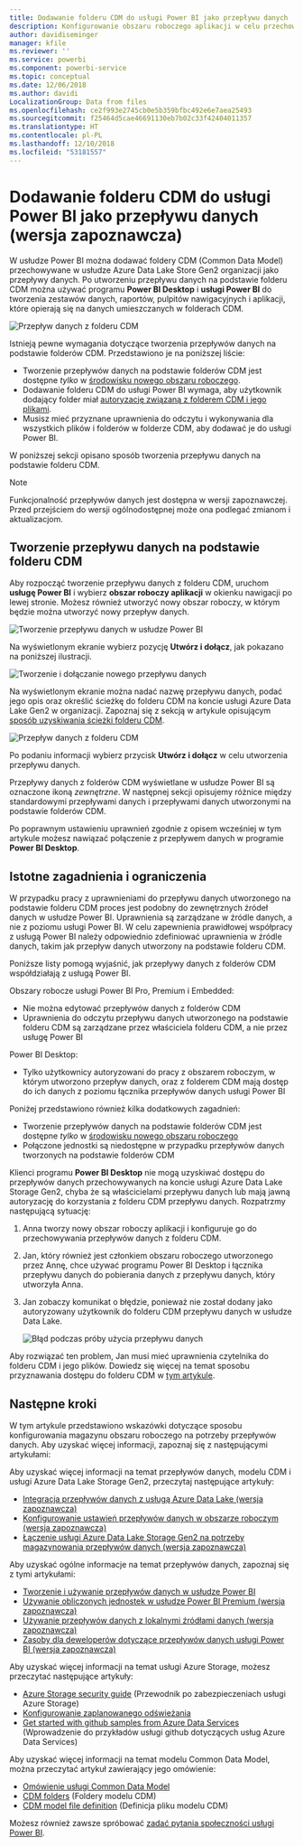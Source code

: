 ```yaml
---
title: Dodawanie folderu CDM do usługi Power BI jako przepływu danych
description: Konfigurowanie obszaru roboczego aplikacji w celu przechowywania plików danych i definicji przepływu danych w usłudze Azure Data Lake Storage Gen2
author: davidiseminger
manager: kfile
ms.reviewer: ''
ms.service: powerbi
ms.component: powerbi-service
ms.topic: conceptual
ms.date: 12/06/2018
ms.author: davidi
LocalizationGroup: Data from files
ms.openlocfilehash: ce2f993e2745cb0e5b359bfbc492e6e7aea25493
ms.sourcegitcommit: f25464d5cae46691130eb7b02c33f42404011357
ms.translationtype: HT
ms.contentlocale: pl-PL
ms.lasthandoff: 12/10/2018
ms.locfileid: "53181557"
---
```

# <a name="add-a-cdm-folder-to-power-bi-as-a-dataflow-preview"></a>Dodawanie folderu CDM do usługi Power BI jako przepływu danych (wersja zapoznawcza)

W usłudze Power BI można dodawać foldery CDM (Common Data Model) przechowywane w usłudze Azure Data Lake Store Gen2 organizacji jako przepływy danych. Po utworzeniu przepływu danych na podstawie folderu CDM można używać programu **Power BI Desktop** i **usługi Power BI** do tworzenia zestawów danych, raportów, pulpitów nawigacyjnych i aplikacji, które opierają się na danych umieszczanych w folderach CDM.

![Przepływ danych z folderu CDM](media/service-dataflows-add-cdm-folder/dataflow-from-cdm-folder_01.jpg)

Istnieją pewne wymagania dotyczące tworzenia przepływów danych na podstawie folderów CDM. Przedstawiono je na poniższej liście:

* Tworzenie przepływów danych na podstawie folderów CDM jest dostępne *tylko* w [środowisku nowego obszaru roboczego](service-create-the-new-workspaces.md). 
* Dodawanie folderu CDM do usługi Power BI wymaga, aby użytkownik dodający folder miał [autoryzację związaną z folderem CDM i jego plikami](https://go.microsoft.com/fwlink/?linkid=2029121).
* Musisz mieć przyznane uprawnienia do odczytu i wykonywania dla wszystkich plików i folderów w folderze CDM, aby dodawać je do usługi Power BI.

W poniższej sekcji opisano sposób tworzenia przepływu danych na podstawie folderu CDM.

> [!NOTE]
> Funkcjonalność przepływów danych jest dostępna w wersji zapoznawczej. Przed przejściem do wersji ogólnodostępnej może ona podlegać zmianom i aktualizacjom.

## <a name="create-a-dataflow-from-a-cdm-folder"></a>Tworzenie przepływu danych na podstawie folderu CDM

Aby rozpocząć tworzenie przepływu danych z folderu CDM, uruchom **usługę Power BI** i wybierz **obszar roboczy aplikacji** w okienku nawigacji po lewej stronie. Możesz również utworzyć nowy obszar roboczy, w którym będzie można utworzyć nowy przepływ danych.

![Tworzenie przepływu danych w usłudze Power BI](media/service-dataflows-add-cdm-folder/dataflow-from-cdm-folder_02.jpg)

Na wyświetlonym ekranie wybierz pozycję **Utwórz i dołącz**, jak pokazano na poniższej ilustracji.

![Tworzenie i dołączanie nowego przepływu danych](media/service-dataflows-add-cdm-folder/dataflow-from-cdm-folder_03.jpg)

Na wyświetlonym ekranie można nadać nazwę przepływu danych, podać jego opis oraz określić ścieżkę do folderu CDM na koncie usługi Azure Data Lake Gen2 w organizacji. Zapoznaj się z sekcją w artykule opisującym [sposób uzyskiwania ścieżki folderu CDM](service-dataflows-configure-workspace-storage-settings.md#get-the-uri-of-stored-dataflow-files). 

![Przepływ danych z folderu CDM](media/service-dataflows-add-cdm-folder/dataflow-from-cdm-folder_01.jpg)

Po podaniu informacji wybierz przycisk **Utwórz i dołącz** w celu utworzenia przepływu danych.

Przepływy danych z folderów CDM wyświetlane w usłudze Power BI są oznaczone ikoną *zewnętrzne*. W następnej sekcji opisujemy różnice między standardowymi przepływami danych i przepływami danych utworzonymi na podstawie folderów CDM.

Po poprawnym ustawieniu uprawnień zgodnie z opisem wcześniej w tym artykule możesz nawiązać połączenie z przepływem danych w programie **Power BI Desktop**.


## <a name="considerations-and-limitations"></a>Istotne zagadnienia i ograniczenia

W przypadku pracy z uprawnieniami do przepływu danych utworzonego na podstawie folderu CDM proces jest podobny do zewnętrznych źródeł danych w usłudze Power BI. Uprawnienia są zarządzane w źródle danych, a nie z poziomu usługi Power BI. W celu zapewnienia prawidłowej współpracy z usługą Power BI należy odpowiednio zdefiniować uprawnienia w źródle danych, takim jak przepływ danych utworzony na podstawie folderu CDM.

Poniższe listy pomogą wyjaśnić, jak przepływy danych z folderów CDM współdziałają z usługą Power BI.

Obszary robocze usługi Power BI Pro, Premium i Embedded:
* Nie można edytować przepływów danych z folderów CDM
* Uprawnienia do odczytu przepływu danych utworzonego na podstawie folderu CDM są zarządzane przez właściciela folderu CDM, a nie przez usługę Power BI

Power BI Desktop:
* Tylko użytkownicy autoryzowani do pracy z obszarem roboczym, w którym utworzono przepływ danych, oraz z folderem CDM mają dostęp do ich danych z poziomu łącznika przepływów danych usługi Power BI


Poniżej przedstawiono również kilka dodatkowych zagadnień:

* Tworzenie przepływów danych na podstawie folderów CDM jest dostępne *tylko* w [środowisku nowego obszaru roboczego](service-create-the-new-workspaces.md)
* Połączone jednostki są niedostępne w przypadku przepływów danych tworzonych na podstawie folderów CDM


Klienci programu **Power BI Desktop** nie mogą uzyskiwać dostępu do przepływów danych przechowywanych na koncie usługi Azure Data Lake Storage Gen2, chyba że są właścicielami przepływu danych lub mają jawną autoryzację do korzystania z folderu CDM przepływu danych. Rozpatrzmy następującą sytuację:

1.  Anna tworzy nowy obszar roboczy aplikacji i konfiguruje go do przechowywania przepływów danych z folderu CDM.
2.  Jan, który również jest członkiem obszaru roboczego utworzonego przez Annę, chce używać programu Power BI Desktop i łącznika przepływu danych do pobierania danych z przepływu danych, który utworzyła Anna.
3.  Jan zobaczy komunikat o błędzie, ponieważ nie został dodany jako autoryzowany użytkownik do folderu CDM przepływu danych w usłudze Data Lake.

    ![Błąd podczas próby użycia przepływu danych](media/service-dataflows-configure-workspace-storage-settings/dataflow-storage-settings_08.jpg)

Aby rozwiązać ten problem, Jan musi mieć uprawnienia czytelnika do folderu CDM i jego plików. Dowiedz się więcej na temat sposobu przyznawania dostępu do folderu CDM w [tym artykule](https://go.microsoft.com/fwlink/?linkid=2029121).


## <a name="next-steps"></a>Następne kroki

W tym artykule przedstawiono wskazówki dotyczące sposobu konfigurowania magazynu obszaru roboczego na potrzeby przepływów danych. Aby uzyskać więcej informacji, zapoznaj się z następującymi artykułami:

Aby uzyskać więcej informacji na temat przepływów danych, modelu CDM i usługi Azure Data Lake Storage Gen2, przeczytaj następujące artykuły:

* [Integracja przepływów danych z usługą Azure Data Lake (wersja zapoznawcza)](service-dataflows-azure-data-lake-integration.md)
* [Konfigurowanie ustawień przepływów danych w obszarze roboczym (wersja zapoznawcza)](service-dataflows-configure-workspace-storage-settings.md)
* [Łączenie usługi Azure Data Lake Storage Gen2 na potrzeby magazynowania przepływów danych (wersja zapoznawcza)](service-dataflows-connect-azure-data-lake-storage-gen2.md)

Aby uzyskać ogólne informacje na temat przepływów danych, zapoznaj się z tymi artykułami:

* [Tworzenie i używanie przepływów danych w usłudze Power BI](service-dataflows-create-use.md)
* [Używanie obliczonych jednostek w usłudze Power BI Premium (wersja zapoznawcza)](service-dataflows-computed-entities-premium.md)
* [Używanie przepływów danych z lokalnymi źródłami danych (wersja zapoznawcza)](service-dataflows-on-premises-gateways.md)
* [Zasoby dla deweloperów dotyczące przepływów danych usługi Power BI (wersja zapoznawcza)](service-dataflows-developer-resources.md)

Aby uzyskać więcej informacji na temat usługi Azure Storage, możesz przeczytać następujące artykuły:
* [Azure Storage security guide](https://docs.microsoft.com/azure/storage/common/storage-security-guide) (Przewodnik po zabezpieczeniach usługi Azure Storage)
* [Konfigurowanie zaplanowanego odświeżania](refresh-scheduled-refresh.md)
* [Get started with github samples from Azure Data Services](https://aka.ms/cdmadstutorial) (Wprowadzenie do przykładów usługi github dotyczących usług Azure Data Services)

Aby uzyskać więcej informacji na temat modelu Common Data Model, można przeczytać artykuł zawierający jego omówienie:
* [Omówienie usługi Common Data Model](https://docs.microsoft.com/powerapps/common-data-model/overview)
* [CDM folders](https://go.microsoft.com/fwlink/?linkid=2045304) (Foldery modelu CDM)
* [CDM model file definition](https://go.microsoft.com/fwlink/?linkid=2045521) (Definicja pliku modelu CDM)

Możesz również zawsze spróbować [zadać pytania społeczności usługi Power BI](http://community.powerbi.com/).

